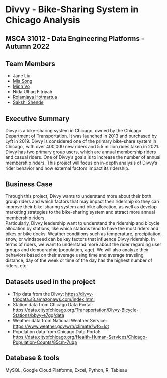 # Divvy - Bike-Sharing System in Chicago Analysis <br>
## MSCA 31012 - Data Engineering Platforms - Autumn 2022

## Team Members
-	Jane Liu
-	[Mia Song](https://github.com/msong507)
-	[Minh Vo](https://github.com/minhdvo1703)
-	Nida Ulhaq Fitriyah
-	[Rolamjaya Hotmartua](https://github.com/Rolamjaya)
-	[Sakshi Shende](https://github.com/sakshi-shende)

## Executive Summary
Divvy is a bike-sharing system in Chicago, owned by the Chicago Department of Transportation. 
It was launched in 2013 and purchased by Lyft in 2019. Divvy is considered one of the primary bike-share system in Chicago, 
with over 400,000 new riders and 5.5 million rides taken in 2021. Divvy has two primary group users, which are annual membership riders and casual riders. 
One of Divvy’s goals is to increase the number of annual membership riders. 
This project will focus on in-depth analysis of Divvy’s rider behavior and how external factors impact its ridership.  

## Business Case
Through this project, Divvy wants to understand more about their both group riders and which factors that may impact their ridership so they can improve their 
bike-sharing system and bike allocation, as well as develop marketing strategies to the bike-sharing system and attract more annual membership riders.  
Particularly, Divvy leadership want to understand the ridership and bicycle allocation by stations, like which stations tend to have the most riders and bikes or 
bike docks. Weather conditions such as temperature, precipitation, snow, or windspeed can be key factors that influence Divvy ridership. 
In terms of riders, we want to understand more about the rider regarding user groups and demographic (population, age). 
We will also analyze their behaviors based on their average using time and average traveling distance, day of the week or time of the day has the highest number 
of riders, etc.

## Datasets used in the project
- Trip data from the Divvy: https://divvy-tripdata.s3.amazonaws.com/index.html
-	Station data from Chicago Data Portal: https://data.cityofchicago.org/Transportation/Divvy-Bicycle-Stations/bbyy-e7gq/data
-	Weather data from National Weather Service: https://www.weather.gov/wrh/climate?wfo=lot
-	Population data from Chicago Data Portal: https://data.cityofchicago.org/Health-Human-Services/Chicago-Population-Counts/85cm-7uqa


## Database & tools  
MySQL, Google Cloud Platforms, Excel, Python, R, Tableau 





